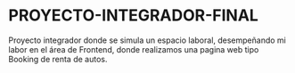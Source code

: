 # PROYECTO-INTEGRADOR-FINAL
Proyecto integrador donde se simula un espacio laboral, desempeñando mi labor en el área de Frontend, donde realizamos una pagina web tipo Booking de renta de autos. 
